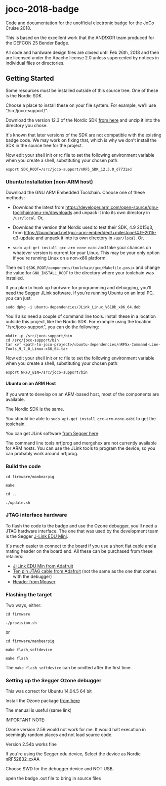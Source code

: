 # joco-2018-badge

Code and documentation for the unofficial electronic badge for the JoCo Cruise 2018.

This is based on the excellent work that the AND!XOR team produced for the DEFCON 25 Bender Badge.

All code and hardware design files are closed until Feb 26th, 2018 and then are licensed under the Apache license 2.0 unless superceded by notices in individual files or directories.

## Getting Started

Some resources must be installed outside of this source tree. One of these is the Nordic SDK.

Choose a place to install these on your file system. For example, we'll use "/src/joco-support/".

Download the version 12.3 of the Nordic SDK [from here](https://developer.nordicsemi.com/nRF5_SDK/nRF5_SDK_v12.x.x/nRF5_SDK_12.3.0_d7731ad.zip) and unzip it into the directory you chose.

It's known that later versions of the SDK are not compatible with the existing badge code. We may work on fixing that, which is why we don't install the SDK in the source tree for the project.

Now edit your shell init or rc file to set the following environment variable when you create a shell, substituting your chosen path:

```
export SDK_ROOT=/src/joco-support/nRF5_SDK_12.3.0_d7731ad
```

### Ubuntu Installation (non-ARM host)

Download the GNU ARM Embedded Toolchain. Choose one of these methods:

* Download the latest from <https://developer.arm.com/open-source/gnu-toolchain/gnu-rm/downloads> and unpack it into its own directory in `/usr/local`. Or,

* Download the version that Nordic used to test their SDK, 4.9 2015q3, from <https://launchpad.net/gcc-arm-embedded/+milestone/4.9-2015-q3-update> and unpack it into its own directory in `/usr/local`. Or,

* `sudo apt-get install gcc-arm-none-eabi` and take your chances on whatever version is current for your Linux. This may be your only option if you're running Linux on a non-x86 platform.

Then edit `$SDK_ROOT/components/toolchain/gcc/Makefile.posix` and change the value for `GNU_INSTALL_ROOT` to the directory where your toolchain was installed.

If you plan to hook up hardware for programming and debugging, you'll need the Segger JLink software. If you're running Ubuntu on an Intel PC, you can just:

`sudo dpkg -i ubuntu-dependencies/JLink_Linux_V618b_x86_64.deb`

You'll also need a couple of command line tools. Install these in a location outside this project, like the Nordic SDK. For example using the location "/src/joco-support", you can do the following:

```
mkdir -p /src/joco-support/bin
cd /src/joco-support/bin
tar xvf <path-to-joco-project>/ubuntu-dependencies/nRF5x-Command-Line-Tools_9_7_0_Linux-x86_64.tar
```

Now edit your shell init or rc file to set the following environment variable when you create a shell, substituting your chosen path:

```
export NRFJ_BIN=/src/joco-support/bin
```

#### Ubuntu on an ARM Host

If you want to develop on an ARM-based host, most of the components are available.

The Nordic SDK is the same.

You should be able to `sudo apt-get install gcc-arm-none-eabi` to get the toolchain.

You can get JLink software [from Segger here](https://www.segger.com/downloads/jlink/#J-LinkSoftwareAndDocumentationPack)

The command line tools nrfjprog and mergehex are not currently available for ARM hosts. You can use the JLink tools to program the device, so you can probably work around nrfjprog.

### Build the code

`cd firmware/manbearpig`

`make`

`cd ..`

`./update.sh`


### JTAG interface hardware

To flash the code to the badge and use the Ozone debugger, you'll need a JTAG hardware interface.
The one that was used by the development team is the Segger [J-Link EDU Mini](https://www.segger.com/products/debug-probes/j-link/models/j-link-edu-mini/).

It's much easier to connect to the board if you use a short flat cable and a mating header on the board end. All these can be purchased from these retailers:

* [J-Link EDU Min from Adafruit](https://www.adafruit.com/product/3571)
* [Ten pin JTAG cable from Adafruit](https://www.adafruit.com/product/1675) (not the same as the one that comes with the debugger)
* [Header from Mouser](https://www.mouser.com/ProductDetail/Harwin/M50-3500542?qs=9fQaSFfsqsyXI0P9tFOVoQ%3D%3D)

### Flashing the target

Two ways, either:

`cd firmware`

`./provision.sh`

or

`cd firmware/manbearpig`

`make flash_softdevice`

`make flash`

The `make flash_softdevice` can be omitted after the first time.

### Setting up the Segger Ozone debugger

This was correct for Ubuntu 14.04.5 64 bit

Install the Ozone package [from here](https://www.segger.com/downloads/jlink/#Ozone)

The manual is useful (same link)

IMPORTANT NOTE: 

Ozone version 2.56 would not work for me. It would halt execution in seemingly random places and not load source code.

Version 2.54b works fine

If you're using the Segger edu device, Select the device as Nordic nRF52832_xxAA

Choose SWD for the debugger device and NOT USB.

open the badge .out file to bring in source files


